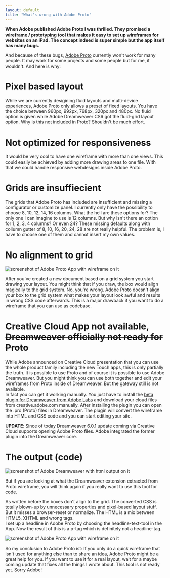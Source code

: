 ```yaml
---
layout: default
title: "What's wrong with Adobe Proto"
---
```


**When Adobe published Adobe Proto I was thrilled. They promised a wireframe / prototyping tool that makes it easy to set up wireframes for websites on an iPad. The concept indeed is super simple but the app itself has many bugs.**

And because of these bugs, [Adobe Proto](http://www.adobe.com/products/proto.html) currently won't work for many people. It may work for some projects and some people but for me, it wouldn't. And here is why:

# Pixel based layout

While we are currently desigining fluid layouts and multi-device experiences, Adobe Proto only allows a preset of fixed layouts. You have the choice between 960px, 992px, 768px, 320px and 480px. No fluid option is given while Adobe Dreamweaver CS6 got the fluid-grid layout option. Why is this not included in Proto? Shouldn't be much effort.

# Not optimized for responsiveness

It would be very cool to have one wireframe with more than one views. This could easily be achieved by adding more drawing areas to one file. With that we could handle responsive webdesigns inside Adobe Proto.

# Grids are insuffiecient

The grids that Adobe Proto has included are insufficient and missing a configurator or customize panel. I currently only have the possibility to choose 8, 10, 12, 14, 16 columns. What the hell are these options for? The only one I can imagine to use is 12 columns. But why isn't there an option for 1, 2, 3, 4 columns? Or even 24? These missing defaults along with collumn gutter of 8, 10, 16, 20, 24, 28 are not really helpful. The problem is, I have to choose one of them and cannot insert my own values.

# No alignment to grid

![screenshot of Adobe Proto App with wireframe on it](/assets/images/blog/2012-07-12_Proto/dw-proto_0-2.png)

After you've created a new document based on a grid system you start drawing your layout. You might think that if you draw, the box would align magically to the grid system. No, you're wrong. Adobe Proto doesn't align your box to the grid system what makes your layout look awful and results in wrong CSS code afterwards. This is a major drawback if you want to do a wireframe that you can use as codebase.

# Creative Cloud App not available, <s>Dreamweaver officially not ready for Proto</s>

While Adobe announced on Creative Cloud presentation that you can use the whole product family including the new Touch apps, this is only partially the truth. It is possible to use Proto and of course it is possible to use Adobe Dreamweaver. But you might think you can use both together and edit your wireframes from Proto inside of Dreamweaver. But the gateway still is not available.  
In fact you can get it working manually. You just have to install the [beta plugin for Dreamweaver from Adobe Labs](http://labs.adobe.com/technologies/protoextension/) and download your cloud files from creative.adobe.com manually. After installing the plugin you can open the .pro (Proto) files in Dreamweaver. The plugin will convert the wireframe into HTML and CSS code and you can start editing your site.

**UPDATE**: Since of today Dreamweaver 6.0.1 update coming via Creative Cloud supports opening Adobe Proto files. Adobe integrated the former plugin into the Dreamweaver core.

# The output (code)

![screenshot of Adobe Dreamweaver with html output on it](/assets/images/blog/2012-07-12_Proto/dw-proto_1.png)

But if you are looking at what the Dreamweaver extension extracted from Proto wireframe, you will think again if you really want to use this tool for code.

As written before the boxes don't align to the grid. The converted CSS is totally blown-up by unnecessary properties and pixel-based layout stuff. But it misses a browser-reset or normalize. The HTML is a mix between HTML5, XHTML and wrong tags.  
I set up a headline in Adobe Proto by choosing the headline-text-tool in the App. Now the result of this is a p-tag which is definitely not a headline-tag.

![screenshot of Adobe Proto App with wireframe on it](/assets/images/blog/2012-07-12_Proto/dw-proto_2.png)

So my conclusion to Adobe Proto ist: If you only do a quick wireframe that isn't used for anything else than to share an idea, Adobe Proto might be a great help for you. If you want to use it for a real layout, wait for a maybe coming update that fixes all the things I wrote about. This tool is not ready yet. Sorry Adobe!